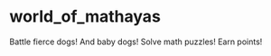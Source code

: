 world_of_mathayas
=================

Battle fierce dogs! And baby dogs! Solve math puzzles! Earn points!
